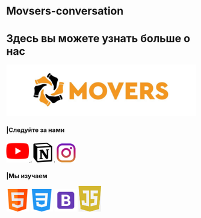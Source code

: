 
# Movsers-conversation
<link rel="stylesheet" href="style.css">
 <h1>Здесь вы можете узнать больше о нас</h1>
<img class="logo" src='img/logo.jpg' width=800px>
<h3>|Следуйте за нами</h3>

<a href='https://www.youtube.com/channel/UCXwKhLg1Mi2-DbyORowljqw'> <img src='img/youtube.png' width=60px> </a> . <a href="https://www.notion.so/MOVERS-da3f54da80ee4df399ed9efe25a78f6b"><img src="img/notion.png" alt="" width=50px><a> . <a href="https://www.instagram.com/movers.kk/"><img src="img/instagram.png" alt="" width="50px"></a>


<h3>|Мы изучаем</h3>
<!-- <img src='img/html.png' width=60px> 
<img src='img/css-3.png' width=60px>
<img src='img/but.png' width=60px>
<img src='img/js.png' width=60px> -->

 <img src='img/html.png' width=60px>  <img src='img/css-3.png' width=60px>  <img src='img/but.png' width=60px>  <img src='img/js.png' width=60px>